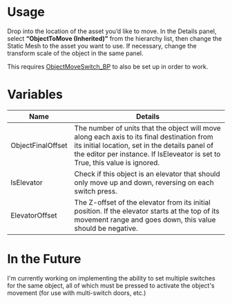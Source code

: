 # Usage

Drop into the location of the asset you’d like to move. In the Details panel, select **“ObjectToMove (Inherited)”** from the hierarchy list, then change the Static Mesh to the asset you want to use. If necessary, change the transform scale of the object in the same panel.

This requires [ObjectMoveSwitch_BP](https://app.deveo.com/collegeforcreativestudies/projects/city_of_thebes/wiki/ObjectMoveSwitch_BP) to also be set up in order to work.

# Variables


| Name               | Details                                                                                                                                                            |
|--------------------|--------------------------------------------------------------------------------------------------------------------------------------------------------------------|
| ObjectFinalOffset  | The number of units that the object will move along each axis to its final destination from its initial location, set in the details panel of the editor per instance. If IsEleveator is set to True, this value is ignored.                                                                           |
| IsElevator        | Check if this object is an elevator that should only move up and down, reversing on each switch press.                                                        |
| ElevatorOffset    | The Z-offset of the elevator from its initial position. If the elevator starts at the top of its movement range and goes down, this value should be negative. |

# In the Future

I'm currently working on implementing the ability to set multiple switches for the same object, all of which must be pressed to activate the object's movement (for use with multi-switch doors, etc.)